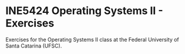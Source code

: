 # INE5424 Operating Systems II - Exercises
Exercises for the Operating Systems II class at the Federal University of Santa Catarina (UFSC).
